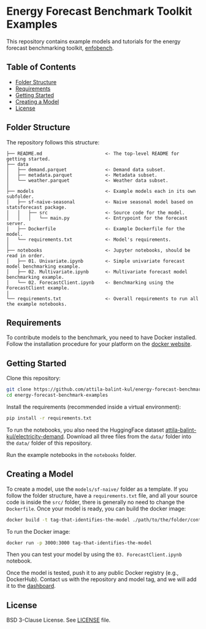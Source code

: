 # Energy Forecast Benchmark Toolkit Examples

This repository contains example models and tutorials for the energy forecast benchmarking toolkit, [enfobench](https://github.com/attila-balint-kul/energy-forecast-benchmark-toolkit).

## Table of Contents

- [Folder Structure](#folder-structure)
- [Requirements](#requirements)
- [Getting Started](#getting-started)
- [Creating a Model](#creating-a-model)
- [License](#license)

## Folder Structure

The repository follows this structure:

```
├── README.md                       <- The top-level README for getting started.
├── data
│   ├── demand.parquet              <- Demand data subset.
│   ├── metadata.parquet            <- Metadata subset.
│   └── weather.parquet             <- Weather data subset.
│
├── models                          <- Example models each in its own subfolder.
│   ├── sf-naive-seasonal           <- Naive seasonal model based on statsforecast package.
│   │   ├── src                     <- Source code for the model.
│   │   │   └── main.py             <- Entrypoint for the forecast server.
│   ├── Dockerfile                  <- Example Dockerfile for the model. 
│   └── requirements.txt            <- Model's requirements.
│
├── notebooks                       <- Jupyter notebooks, should be read in order.
│   ├── 01. Univariate.ipynb        <- Simple univariate forecast model benchmarking example.
│   ├── 02. Multivariate.ipynb      <- Multivariate forecast model benchmarking example.
│   └── 02. ForecastClient.ipynb    <- Benchmarking using the ForecastClient example.
│
└── requirements.txt                <- Overall requirements to run all the example notebooks.
```

## Requirements

To contribute models to the benchmark, you need to have Docker installed. Follow the installation procedure for your platform on the [docker website](https://www.docker.com/products/docker-desktop/).

## Getting Started

Clone this repository:
```bash
git clone https://github.com/attila-balint-kul/energy-forecast-benchmark-examples.git
cd energy-forecast-benchmark-examples
```

Install the requirements (recommended inside a virtual environment):
```bash
pip install -r requirements.txt
```

To run the notebooks, you also need the HuggingFace dataset [attila-balint-kul/electricity-demand](https://huggingface.co/datasets/attila-balint-kul/electricity-demand).
Download all three files from the `data/` folder into the `data/` folder of this repository.

Run the example notebooks in the `notebooks` folder.

## Creating a Model

To create a model, use the `models/sf-naive/` folder as a template. 
If you follow the folder structure, have a `requirements.txt` file, 
and all your source code is inside the `src/` folder, there is generally 
no need to change the `Dockerfile`.
Once your model is ready, you can build the docker image:

```bash
docker build -t tag-that-identifies-the-model ./path/to/the/folder/containing/the/Dockerfile
```

To run the Docker image:
```bash
docker run -p 3000:3000 tag-that-identifies-the-model
```

Then you can test your model by using the `03. ForecastClient.ipynb` notebook.

Once the model is tested, push it to any public Docker registry 
(e.g., DockerHub). Contact us with the repository and model tag, 
and we will add it to the [dashboard](https://wandb.ai/attila-balint-kul/load-forecasting-competition/reports/Enfobench-Dashboard--Vmlldzo2MDM0ODE2#models).

## License

BSD 3-Clause License. See [LICENSE](LICENSE) file.
